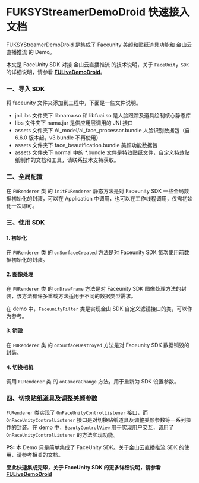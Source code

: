 # FUKSYStreamerDemoDroid 快速接入文档

FUKSYStreamerDemoDroid 是集成了 Faceunity 美颜和贴纸道具功能和 金山云直播推流 的 Demo。

本文是 FaceUnity SDK 对接 金山云直播推流 的技术说明，关于 `FaceUnity SDK` 的详细说明，请参看 **[FULiveDemoDroid](https://github.com/Faceunity/FULiveDemoDroid/)**。

### 一、导入 SDK

将 faceunity  文件夹添加到工程中，下面是一些文件说明。

- jniLibs 文件夹下 libnama.so 和 libfuai.so 是人脸跟踪及道具绘制核心静态库
- libs 文件夹下 nama.jar 是供应用层调用的 JNI 接口
- assets 文件夹下 AI_model/ai_face_processor.bundle 人脸识别数据包（自 6.6.0 版本起，v3.bundle 不再使用）
- assets 文件夹下 face_beautification.bundle 美颜功能数据包
- assets 文件夹下 normal 中的 \*.bundle 文件是特效贴纸文件，自定义特效贴纸制作的文档和工具，请联系技术支持获取。

### 二、全局配置

在 `FURenderer` 类 的  `initFURenderer` 静态方法是对 Faceunity SDK 一些全局数据初始化的封装，可以在 Application 中调用，也可以在工作线程调用，仅需初始化一次即可。

### 三、使用 SDK

#### 1. 初始化

在 `FURenderer` 类 的  `onSurfaceCreated` 方法是对 Faceunity SDK 每次使用前数据初始化的封装。

#### 2. 图像处理

在 `FURenderer` 类 的  `onDrawFrame` 方法是对 Faceunity SDK 图像处理方法的封装，该方法有许多重载方法适用于不同的数据类型需求。

在 demo 中，`FaceunityFilter` 类是实现金山 SDK 自定义滤镜接口的类，可以作为参考。

#### 3. 销毁

在 `FURenderer` 类 的  `onSurfaceDestroyed` 方法是对 Faceunity SDK 数据销毁的封装。

#### 4. 切换相机

调用 `FURenderer` 类 的  `onCameraChange` 方法，用于重新为 SDK 设置参数。

### 四、切换贴纸道具及调整美颜参数

`FURenderer` 类实现了 `OnFaceUnityControlListener` 接口，而 `OnFaceUnityControlListener` 接口是对切换贴纸道具及调整美颜参数等一系列操作的封装。在 demo 中，`BeautyControlView` 用于实现用户交互，调用了 `OnFaceUnityControlListener` 的方法实现功能。

**PS:** 本 Demo 只是简单集成了 FaceUnity SDK。关于金山云直播推流 SDK 的使用，请参考相关的文档。

**至此快速集成完毕，关于 FaceUnity SDK 的更多详细说明，请参看 [FULiveDemoDroid](https://github.com/Faceunity/FULiveDemoDroid/)**